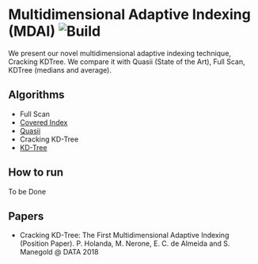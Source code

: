 # Multidimensional Adaptive Indexing (MDAI) ![Build](https://github.com/pdet/MultidimensionalAdaptiveIndexing/workflows/CI/badge.svg)

We present our novel multidimensional adaptive indexing technique, Cracking KDTree.
We compare it with Quasii (State of the Art), Full Scan, KDTree (medians and average).

## Algorithms

<!-- * [Vectorized Predicated Scans](https://pdfs.semanticscholar.org/2e84/4872e32a4a4e94e229a9a9e70ac47d710252.pdf) -->
* Full Scan
* [Covered Index](http://delivery.acm.org/10.1145/2740000/2732229/p97-schuhknecht.pdf)
* [Quasii](https://openproceedings.org/2018/conf/edbt/paper-153.pdf)
* Cracking KD-Tree 
* [KD-Tree](http://delivery.acm.org/10.1145/370000/361007/p509-bentley.pdf)

## How to run

To be Done

## Papers

* Cracking KD-Tree: The First Multidimensional Adaptive Indexing (Position Paper). P. Holanda, M. Nerone, E. C. de Almeida and S. Manegold @ DATA 2018
